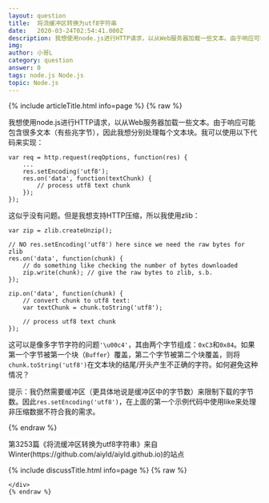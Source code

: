 ```yaml
---
layout: question
title:  将流缓冲区转换为utf8字符串
date:   2020-03-24T02:54:41.000Z
description: 我想使用node.js进行HTTP请求，以从Web服务器加载一些文本。由于响应可能包含很多文本（有些兆字节），因此我想分别处理每个文本块。我可以使用以下代...
img: 
author: 小哥L
category: question
answer: 0
tags: node.js Node.js
topic: Node.js
---
```

<div class="article-root">
  <div class="article">
    {% include articleTitle.html info=page %}
    {% raw %}
    <div class="article-content"><p><font style="vertical-align: inherit;"><font style="vertical-align: inherit;">我想使用node.js进行HTTP请求，以从Web服务器加载一些文本。</font><font style="vertical-align: inherit;">由于响应可能包含很多文本（有些兆字节），因此我想分别处理每个文本块。</font><font style="vertical-align: inherit;">我可以使用以下代码来实现：</font></font></p>

<pre><code>var req = http.request(reqOptions, function(res) {<font></font>
    ...<font></font>
    res.setEncoding('utf8');<font></font>
    res.on('data', function(textChunk) {<font></font>
        // process utf8 text chunk<font></font>
    });<font></font>
});<font></font>
</code></pre>

<p><font style="vertical-align: inherit;"><font style="vertical-align: inherit;">这似乎没有问题。</font><font style="vertical-align: inherit;">但是我想支持HTTP压缩，所以我使用zlib：</font></font></p>

<pre><code>var zip = zlib.createUnzip();<font></font>
<font></font>
// NO res.setEncoding('utf8') here since we need the raw bytes for zlib<font></font>
res.on('data', function(chunk) {<font></font>
    // do something like checking the number of bytes downloaded<font></font>
    zip.write(chunk); // give the raw bytes to zlib, s.b.<font></font>
});<font></font>
<font></font>
zip.on('data', function(chunk) {<font></font>
    // convert chunk to utf8 text:<font></font>
    var textChunk = chunk.toString('utf8');<font></font>
<font></font>
    // process utf8 text chunk<font></font>
});<font></font>
</code></pre>

<p><font style="vertical-align: inherit;"><font style="vertical-align: inherit;">这可以是像多字节字符的问题</font></font><code>'\u00c4'</code><font style="vertical-align: inherit;"><font style="vertical-align: inherit;">，其由两个字节组成：</font></font><code>0xC3</code><font style="vertical-align: inherit;"><font style="vertical-align: inherit;">和</font></font><code>0x84</code><font style="vertical-align: inherit;"><font style="vertical-align: inherit;">。</font><font style="vertical-align: inherit;">如果第一个字节被第一个块（</font></font><code>Buffer</code><font style="vertical-align: inherit;"><font style="vertical-align: inherit;">）</font><font style="vertical-align: inherit;">覆盖，</font><font style="vertical-align: inherit;">第二个字节被第二个块</font><font style="vertical-align: inherit;">覆盖，则将</font></font><code>chunk.toString('utf8')</code><font style="vertical-align: inherit;"><font style="vertical-align: inherit;">在文本块的结尾/开头产生不正确的字符。</font><font style="vertical-align: inherit;">如何避免这种情况？</font></font></p>

<p><font style="vertical-align: inherit;"><font style="vertical-align: inherit;">提示：我仍然需要缓冲区（更具体地说是缓冲区中的字节数）来限制下载的字节数。</font><font style="vertical-align: inherit;">因此</font></font><code>res.setEncoding('utf8')</code><font style="vertical-align: inherit;"><font style="vertical-align: inherit;">，在上面的第一个示例代码中</font><font style="vertical-align: inherit;">使用</font><font style="vertical-align: inherit;">like来处理非压缩数据不符合我的需求。</font></font></p></div>
    {% endraw %}
  </div>
  <p class="winter_mark">第3253篇《将流缓冲区转换为utf8字符串》来自Winter(https://github.com/aiyld/aiyld.github.io)的站点</p>
  <div class="discuss-wrapper">
    {% include discussTitle.html info=page %}
    {% raw %}
    <div class="discuss-list">
    
    </div>
    {% endraw %}
  </div>
<div>

